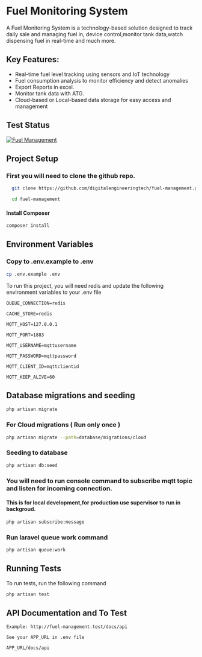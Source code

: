 # Fuel Monitoring System

A Fuel Monitoring System is a technology-based solution designed to track daily sale and managing fuel in, device control,monitor tank data,watch dispensing fuel in real-time and much more.

## Key Features:
- Real-time fuel level tracking using sensors and IoT technology
- Fuel consumption analysis to monitor efficiency and detect anomalies
- Export Reports in excel.
- Monitor tank data with ATG.
- Cloud-based or Local-based data storage for easy access and management

## Test Status
[![Fuel Management](https://github.com/digitalengineeringtech/fuel-management/actions/workflows/laravel.yml/badge.svg?event=push)](https://github.com/digitalengineeringtech/fuel-management/actions/workflows/laravel.yml)

## Project Setup

### First you will need to clone the github repo.

```bash
  git clone https://github.com/digitalengineeringtech/fuel-management.git

  cd fuel-management

```
#### Install Composer

```bash
composer install 
```
## Environment Variables

### Copy to .env.example to .env

```bash
cp .env.example .env
```

To run this project, you will need redis and update the following environment variables to your .env file

`QUEUE_CONNECTION=redis`

`CACHE_STORE=redis`

`MQTT_HOST=127.0.0.1`

`MQTT_PORT=1883`

`MQTT_USERNAME=mqttusername`

`MQTT_PASSWORD=mqttpassword`

`MQTT_CLIENT_ID=mqttclientid`

`MQTT_KEEP_ALIVE=60`

## Database migrations and seeding

```bash
php artisan migrate
```

### For Cloud migrations ( Run only once )
```bash
php artisan migrate --path=database/migrations/cloud
```

### Seeding to database
```bash
php artisan db:seed
```

###  You will need to run console command to subscribe mqtt topic and listen for incoming connection.

#### This is for local development,for production use supervisor to run in backgroud.
```bash
php artisan subscribe:message
```
### Run laravel queue work command

```bash
php artisan queue:work
```

## Running Tests

To run tests, run the following command

```bash
php artisan test
```

## API Documentation and To Test

```http
Example: http://fuel-management.test/docs/api 

See your APP_URL in .env file

APP_URL/docs/api
```



    
